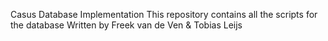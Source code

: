 Casus Database Implementation
This repository contains all the scripts for the database
Written by Freek van de Ven & Tobias Leijs
